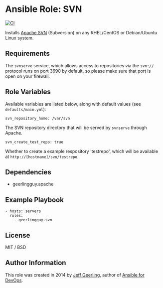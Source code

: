 # Ansible Role: SVN

[![CI](https://github.com/geerlingguy/ansible-role-svn/actions/workflows/ci.yml/badge.svg)](https://github.com/geerlingguy/ansible-role-svn/actions/workflows/ci.yml)

Installs [Apache SVN](https://subversion.apache.org/) (Subversion) on any RHEL/CentOS or Debian/Ubuntu Linux system.

## Requirements

The `svnserve` service, which allows access to repositories via the `svn://` protocol runs on port 3690 by default, so please make sure that port is open on your firewall.

## Role Variables

Available variables are listed below, along with default values (see `defaults/main.yml`):

    svn_repository_home: /var/svn

The SVN repository directory that will be served by `svnserve` through Apache.

    svn_create_test_repo: true

Whether to create a example respository 'testrepo', which will be available at `http://[hostname]/svn/testrepo`.

## Dependencies

  - geerlingguy.apache

## Example Playbook

    - hosts: servers
      roles:
        - geerlingguy.svn

## License

MIT / BSD

## Author Information

This role was created in 2014 by [Jeff Geerling](https://www.jeffgeerling.com/), author of [Ansible for DevOps](https://www.ansiblefordevops.com/).
